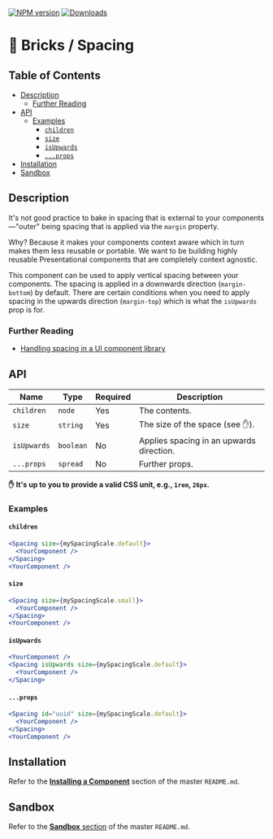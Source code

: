 [![NPM
version](https://img.shields.io/npm/v/@bricks/spacing.svg?longCache=true&style=popout-square)](https://www.npmjs.com/package/@bricks/spacing) [![Downloads](https://img.shields.io/npm/dw/bricks.svg?longCache=true&style=popout-square)](https://www.npmjs.com/package/@bricks/spacing)

# 🧱 Bricks / Spacing <!-- omit in toc -->

## Table of Contents <!-- omit in toc -->

- [Description](#description)
  - [Further Reading](#further-reading)
- [API](#api)
  - [Examples](#examples)
    - [`children`](#children)
    - [`size`](#size)
    - [`isUpwards`](#isupwards)
    - [`...props`](#props)
- [Installation](#installation)
- [Sandbox](#sandbox)

## Description

It's not good practice to bake in spacing that is external to your components—"outer" being spacing that is applied via the `margin` property.

Why? Because it makes your components context aware which in turn makes them less reusable or portable. We want to be building highly reusable Presentational components that are completely context agnostic.

This component can be used to apply vertical spacing between your components. The spacing is applied in a downwards direction (`margin-bottom`) by default. There are certain conditions when you need to apply spacing in the upwards direction (`margin-top`) which is what the `isUpwards` prop is for.

### Further Reading

- [Handling spacing in a UI component library](https://medium.com/fed-or-dead/handling-spacing-in-a-ui-component-library-70f3b22ec89)

## API

| Name        | Type      | Required | Description                              |
| ----------- | --------- | -------- | ---------------------------------------- |
| `children`  | `node`    | Yes      | The contents.                            |
| `size`      | `string`  | Yes      | The size of the space (see ✋).          |
| `isUpwards` | `boolean` | No       | Applies spacing in an upwards direction. |
| `...props`  | `spread`  | No       | Further props.                           |

**✋ It's up to you to provide a valid CSS unit, e.g., `1rem`, `26px`.**

### Examples

#### `children`

```jsx
<Spacing size={mySpacingScale.default}>
  <YourComponent />
</Spacing>
<YourComponent />
```

#### `size`

```jsx
<Spacing size={mySpacingScale.small}>
  <YourComponent />
</Spacing>
<YourComponent />
```

#### `isUpwards`

```jsx
<YourComponent />
<Spacing isUpwards size={mySpacingScale.default}>
  <YourComponent />
</Spacing>
```

#### `...props`

```jsx
<Spacing id="uuid" size={mySpacingScale.default}>
  <YourComponent />
</Spacing>
<YourComponent />
```

## Installation

Refer to the [**Installing a Component**](../../README.md#installing-a-component) section of the master `README.md`.

## Sandbox

Refer to the [**Sandbox** section](../../README.md#sandbox) of the master `README.md`.
